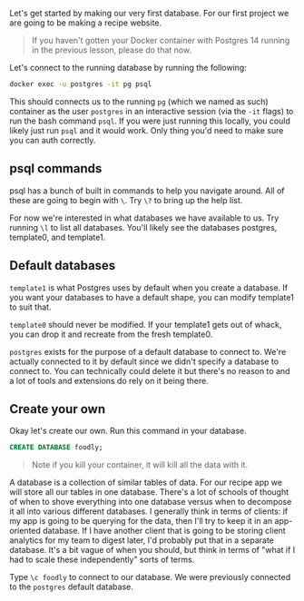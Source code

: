 Let's get started by making our very first database. For our first project we are going to be making a recipe website.

> If you haven't gotten your Docker container with Postgres 14 running in the previous lesson, please do that now.

Let's connect to the running database by running the following:

```bash
docker exec -u postgres -it pg psql
```

This should connects us to the running `pg` (which we named as such) container as the user `postgres` in an interactive session (via the `-it` flags) to run the bash command `psql`. If you were just running this locally, you could likely just run `psql` and it would work. Only thing you'd need to make sure you can auth correctly.

## psql commands

psql has a bunch of built in commands to help you navigate around. All of these are going to begin with `\`. Try `\?` to bring up the help list.

For now we're interested in what databases we have available to us. Try running `\l` to list all databases. You'll likely see the databases postgres, template0, and template1.

## Default databases

`template1` is what Postgres uses by default when you create a database. If you want your databases to have a default shape, you can modify template1 to suit that.

`template0` should never be modified. If your template1 gets out of whack, you can drop it and recreate from the fresh template0.

`postgres` exists for the purpose of a default database to connect to. We're actually connected to it by default since we didn't specify a database to connect to. You can technically could delete it but there's no reason to and a lot of tools and extensions do rely on it being there.

## Create your own

Okay let's create our own. Run this command in your database.

```sql
CREATE DATABASE foodly;
```

> Note if you kill your container, it will kill all the data with it.

A database is a collection of similar tables of data. For our recipe app we will store all our tables in one database. There's a lot of schools of thought of when to shove everything into one database versus when to decompose it all into various different databases. I generally think in terms of clients: if my app is going to be querying for the data, then I'll try to keep it in an app-oriented database. If I have another client that is going to be storing client analytics for my team to digest later, I'd probably put that in a separate database. It's a bit vague of when you should, but think in terms of "what if I had to scale these independently" sorts of terms.

Type `\c foodly` to connect to our database. We were previously connected to the `postgres` default database.
